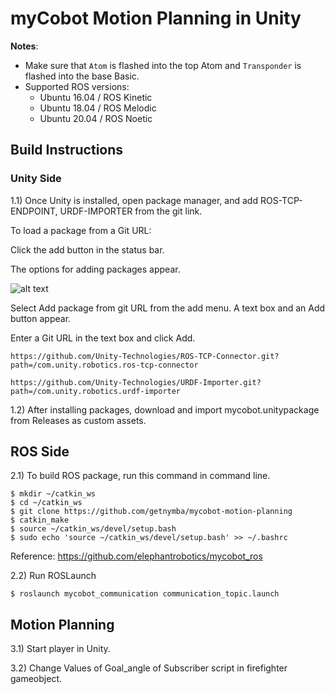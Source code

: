 # myCobot Motion Planning in Unity 

**Notes**:

<!-- This is the mycobot motion planning package written by Nyambayar D.([getnymba@gmail.com]()) -->

* Make sure that `Atom` is flashed into the top Atom and `Transponder` is flashed into the base Basic.
* Supported ROS versions:
   * Ubuntu 16.04 / ROS Kinetic
   * Ubuntu 18.04 / ROS Melodic
   * Ubuntu 20.04 / ROS Noetic
   
## Build Instructions
### Unity Side

1.1) Once Unity is installed, open package manager, and add ROS-TCP-ENDPOINT, URDF-IMPORTER from the git link.

To load a package from a Git URL:

Click the add button in the status bar.

The options for adding packages appear.

 ![alt text](https://docs.unity3d.com/uploads/Main/upm-ui-giturl.png)

Select Add package from git URL from the add menu. A text box and an Add button appear.

Enter a Git URL in the text box and click Add.

  ```
  https://github.com/Unity-Technologies/ROS-TCP-Connector.git?path=/com.unity.robotics.ros-tcp-connector
  ```
  
  ```
  https://github.com/Unity-Technologies/URDF-Importer.git?path=/com.unity.robotics.urdf-importer
  ```

1.2) After installing packages, download and import mycobot.unitypackage from Releases as custom assets.

## ROS Side

2.1) To build ROS package, run this command in command line.

```
$ mkdir ~/catkin_ws
$ cd ~/catkin_ws
$ git clone https://github.com/getnymba/mycobot-motion-planning
$ catkin_make
$ source ~/catkin_ws/devel/setup.bash
$ sudo echo 'source ~/catkin_ws/devel/setup.bash' >> ~/.bashrc
```
Reference: https://github.com/elephantrobotics/mycobot_ros

2.2) Run ROSLaunch

```
$ roslaunch mycobot_communication communication_topic.launch
```

## Motion Planning

3.1) Start player in Unity.

3.2) Change Values of Goal_angle of Subscriber script in firefighter gameobject.
